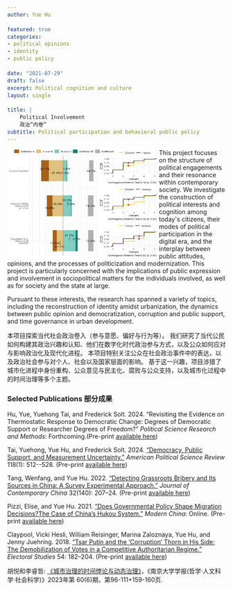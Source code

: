 ```yaml
---
author: Yue Hu

featured: true
categories:
- political opinions
- identity
- public policy

date: "2021-07-29"
draft: false
excerpt: Political cognition and culture
layout: single

title: |
    Political Involvement       
    政治“内卷”
subtitle: Political participation and behavioral public policy
---
```


<img src="featured-hex.png" width = "350" height = "250" align="left" />

This project focuses on the structure of political engagements and their resonance within contemporary society. 
We investigate the construction of political interests and cognition among today's citizens, their modes of political participation in the digital era, and the interplay between public attitudes, opinions, and the processes of politicization and modernization. 
This project is particularly concerned with the implications of public expression and involvement in sociopolitical matters for the individuals involved, as well as for society and the state at large. 

Pursuant to these interests, the research has spanned a variety of topics, including the reconstruction of identity amidst urbanization, the dynamics between public opinion and democratization, corruption and public support, and time governance in urban development.

本项目探索当代社会政治卷入（参与意愿、偏好与行为等）。
我们研究了当代公民如何构建其政治兴趣和认知、他们在数字化时代政治参与方式，以及公众如何应对与影响政治化及现代化进程。
本项目特别关注公众在社会政治事件中的表达，以及政治社会参与对个人、社会以及国家层面的影响。
基于这一兴趣，项目涉猎了城市化进程中身份重构、公众意见与民主化、腐败与公众支持，以及城市化过程中的时间治理等多个主题。


### Selected Publications 部分成果

Hu, Yue, Yuehong Tai, and Frederick Solt. 2024. “Revisiting the Evidence on Thermostatic Response to Democratic Change: Degrees of Democratic Support or Researcher Degrees of Freedom?” *Political Science Research and Methods*: Forthcoming.(Pre-print [available here](https://osf.io/download/qpfsd/))

Tai, Yuehong, Yue Hu, and Frederick Solt. 2024. [“Democracy, Public Support, and Measurement Uncertainty.”](https://doi.org/10.1017/S0003055422000429) *American Political Science Review* 118(1): 512--528. (Pre-print [available here](https://osf.io/preprints/socarxiv/y5fdv/)) 

Tang, Wenfang, and Yue Hu. 2022. [“Detecting Grassroots Bribery and Its Sources in China: A Survey Experimental Approach.”](https://doi.org/10.1080/10670564.2022.207188) *Journal of Contemporary China* 32(140): 207–24. (Pre-print [available here](https://www.researchgate.net/publication/356834671_Detecting_Grassroots_Bribery_and_its_Sources_in_China_A_Survey_Experimental_Approach))

Pizzi, Elise, and Yue Hu. 2021. [“Does Governmental Policy Shape Migration Decisions?The Case of China’s Hukou System.”](https://journals.sagepub.com/doi/abs/10.1177/00977004221087426) *Modern China*: Online.  (Pre-print [available here](https://www.researchgate.net/publication/353571706_Does_Governmental_Policy_Shape_Migration_Decisions_The_Case_of_China's_Hukou_System))

Claypool, Vicki Hesli, William Reisinger, Marina Zaloznaya, Yue Hu, and Jenny Juehring. 2018. [“Tsar Putin and the ‘Corruption’ Thorn in His Side: The Demobilization of Votes in a Competitive Authoritarian Regime.”](https://dialnet.unirioja.es/servlet/articulo?codigo=6539661) *Electoral Studies* 54: 182–204. (Pre-print [available here](https://www.researchgate.net/publication/325717067_Tsar_Putin_and_the_corruption_thorn_in_his_side_The_demobilization_of_votes_in_a_competitive_authoritarian_regime))

胡悦和李睿哲: [《城市治理的时间悖论与动态治理》](https://kns.cnki.net/kcms2/article/abstract?v=sf24_f5fySYkSZJMoV3xY4oJk6h4DJJzasTak5Lkg-gIQMcoJkwg0qzJzyvlOBqG8088XOLRQXftYX53IqHak3CkPrS5xORBfN0Xa4DeLoGiUYUyPSXTUBW9X1UPaZOozn5daCWJ46k=&uniplatform=NZKPT&language=CHS)，《南京大学学报(哲学·人文科学·社会科学)》2023年第 60(6)期，第96-111+159-160页.
